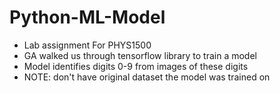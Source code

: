 # Python-ML-Model
- Lab assignment For PHYS1500
- GA walked us through tensorflow library to train a model
- Model identifies digits 0-9 from images of these digits
- NOTE: don't have original dataset the model was trained on
